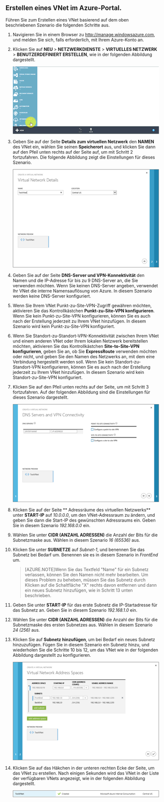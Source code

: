 ## Erstellen eines VNet im Azure-Portal.

Führen Sie zum Erstellen eines VNet basierend auf dem oben beschriebenen Szenario die folgenden Schritte aus.

1. Navigieren Sie in einem Browser zu http://manage.windowsazure.com, und melden Sie sich, falls erforderlich, mit Ihrem Azure-Konto an.
2. Klicken Sie auf **NEU** > **NETZWERKDIENSTE** > **VIRTUELLES NETZWERK** > **BENUTZERDEFINIERT ERSTELLEN**, wie in der folgenden Abbildung dargestellt.

	![Erstellen eines VNet im Portal](./media/virtual-networks-create-vnet-classic-portal-include/vnet-create-portal-figure1.gif)

3. Geben Sie auf der Seite **Details zum virtuellen Netzwerk** den **NAMEN** des VNet ein, wählen Sie seinen **Speicherort** aus, und klicken Sie dann auf den Pfeil unten rechts auf der Seite auf, um mit Schritt 2 fortzufahren. Die folgende Abbildung zeigt die Einstellungen für dieses Szenario.

	![Seite "Details zu Virtual Network"](./media/virtual-networks-create-vnet-classic-portal-include/vnet-create-portal-figure2.png)

4. Geben Sie auf der Seite **DNS-Server und VPN-Konnektivität** den Namen und die IP-Adresse für bis zu 9 DNS-Server an, die Sie verwenden möchten. Wenn Sie keinen DNS-Server angeben, verwendet Ihr VNet die interne Namensauflösung von Azure. In diesem Szenario werden keine DNS-Server konfiguriert.
5. Wenn Sie Ihrem VNet Punkt-zu-Site-VPN-Zugriff gewähren möchten, aktivieren Sie das Kontrollkästchen **Punkt-zu-Site-VPN konfigurieren**. Wenn Sie kein Punkt-zu-Site-VPN konfigurieren, können Sie es auch nach der Erstellung jederzeit zu Ihrem VNet hinzufügen. In diesem Szenario wird kein Punkt-zu-Site-VPN konfiguriert.
6. Wenn Sie Standort-zu-Standort-VPN-Konnektivität zwischen Ihrem VNet und einem anderen VNet oder Ihrem lokalen Netzwerk bereitstellen möchten, aktivieren Sie das Kontrollkästchen **Site-to-Site-VPN konfigurieren**, geben Sie an, ob Sie **ExpressRoute** verwenden möchten oder nicht, und geben Sie den Namen des Netzwerks an, mit dem eine Verbindung hergestellt werden soll. Wenn Sie kein Standort-zu-Standort-VPN konfigurieren, können Sie es auch nach der Erstellung jederzeit zu Ihrem VNet hinzufügen. In diesem Szenario wird kein Standort-zu-Site-VPN konfiguriert.
7. Klicken Sie auf den Pfeil unten rechts auf der Seite, um mit Schritt 3 fortzufahren. Auf der folgenden Abbildung sind die Einstellungen für dieses Szenario dargestellt.

	![Seite "DNS-Server und VPN-Konnektivität"](./media/virtual-networks-create-vnet-classic-portal-include/vnet-create-portal-figure3.png)

8. Klicken Sie auf der Seite ** Adressräume des virtuellen Netzwerks** unter **START-IP** auf *10.0.0.0*, um den VNet-Adressraum zu ändern, und geben Sie dann die Start-IP des gewünschten Adressraums ein. Geben Sie in diesem Szenario *192.168.0.0* ein.
9. Wählen Sie unter **CIDR (ANZAHL ADRESSEN)** die Anzahl der Bits für die Subnetzmaske aus. Wählen in diesem Szenario *16 (65536)* aus.
10. Klicken Sie unter **SUBNETZE** auf *Subnet-1*, und benennen Sie das Subnetz bei Bedarf um. Benennen sie es in diesem Szenario in *FrontEnd* um.

	>[AZURE.NOTE]Wenn Sie das Textfeld "Name" für ein Subnetz verlassen, können Sie den Namen nicht mehr bearbeiten. Um dieses Problem zu beheben, müssen Sie das Subnetz durch Klicken auf die Schaltfläche "X" rechts davon entfernen und dann ein neues Subnetz hinzufügen, wie in Schritt 13 unten beschrieben.

11. Geben Sie unter **START-IP** für das erste Subnetz die IP-Startadresse für das Subnetz an. Geben Sie in diesem Szenario *192.168.1.0* ein.
12. Wählen Sie unter **CIDR (ANZAHL ADRESSEN)** die Anzahl der Bits für die Subnetzmaske des ersten Subnetzes aus. Wählen in diesem Szenario *24 (256)* aus.
13. Klicken Sie auf **Subnetz hinzufügen**, um bei Bedarf ein neues Subnetz hinzuzufügen. Fügen Sie in diesem Szenario ein Subnetz hinzu, und wiederholen Sie die Schritte 10 bis 12, um das VNet wie in der folgenden Abbildung dargestellt zu konfigurieren.

	![Seite "Adressräume von Virtual Network"](./media/virtual-networks-create-vnet-classic-portal-include/vnet-create-portal-figure4.png)

14. Klicken Sie auf das Häkchen in der unteren rechten Ecke der Seite, um das VNet zu erstellen. Nach einigen Sekunden wird das VNet in der Liste der verfügbaren VNets angezeigt, wie in der folgenden Abbildung dargestellt.

	![Neues virtuelles Netzwerk](./media/virtual-networks-create-vnet-classic-portal-include/vnet-create-portal-figure5.png)

<!---HONumber=Oct15_HO3-->